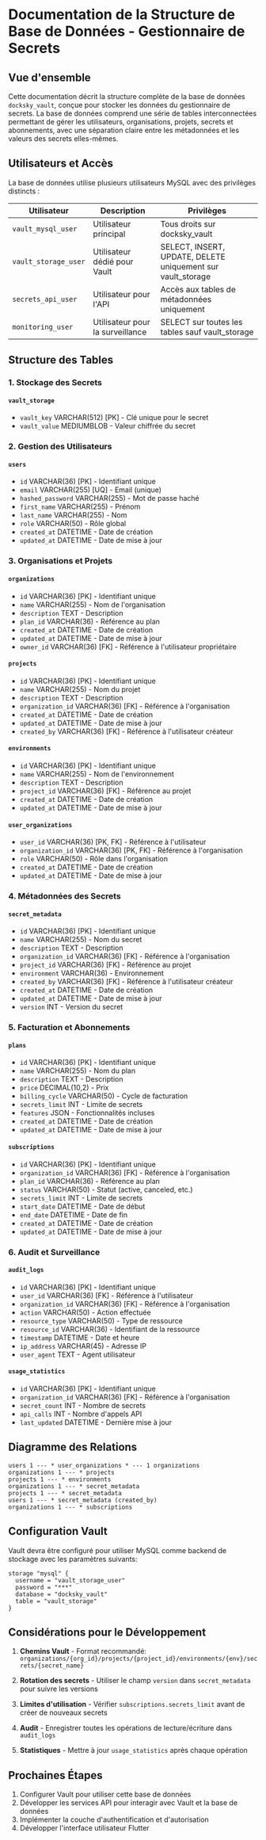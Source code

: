 # Documentation de la Structure de Base de Données - Gestionnaire de Secrets

## Vue d'ensemble

Cette documentation décrit la structure complète de la base de données `docksky_vault`, conçue pour stocker les données du gestionnaire de secrets. La base de données comprend une série de tables interconnectées permettant de gérer les utilisateurs, organisations, projets, secrets et abonnements, avec une séparation claire entre les métadonnées et les valeurs des secrets elles-mêmes.

## Utilisateurs et Accès

La base de données utilise plusieurs utilisateurs MySQL avec des privilèges distincts :

| Utilisateur | Description | Privilèges |
|-------------|-------------|-----------|
| `vault_mysql_user` | Utilisateur principal | Tous droits sur docksky_vault |
| `vault_storage_user` | Utilisateur dédié pour Vault | SELECT, INSERT, UPDATE, DELETE uniquement sur vault_storage |
| `secrets_api_user` | Utilisateur pour l'API | Accès aux tables de métadonnées uniquement |
| `monitoring_user` | Utilisateur pour la surveillance | SELECT sur toutes les tables sauf vault_storage |

## Structure des Tables

### 1. Stockage des Secrets

#### `vault_storage`
- `vault_key` VARCHAR(512) [PK] - Clé unique pour le secret
- `vault_value` MEDIUMBLOB - Valeur chiffrée du secret

### 2. Gestion des Utilisateurs

#### `users`
- `id` VARCHAR(36) [PK] - Identifiant unique
- `email` VARCHAR(255) [UQ] - Email (unique)
- `hashed_password` VARCHAR(255) - Mot de passe haché
- `first_name` VARCHAR(255) - Prénom
- `last_name` VARCHAR(255) - Nom
- `role` VARCHAR(50) - Rôle global
- `created_at` DATETIME - Date de création
- `updated_at` DATETIME - Date de mise à jour

### 3. Organisations et Projets

#### `organizations`
- `id` VARCHAR(36) [PK] - Identifiant unique
- `name` VARCHAR(255) - Nom de l'organisation
- `description` TEXT - Description
- `plan_id` VARCHAR(36) - Référence au plan
- `created_at` DATETIME - Date de création
- `updated_at` DATETIME - Date de mise à jour
- `owner_id` VARCHAR(36) [FK] - Référence à l'utilisateur propriétaire

#### `projects`
- `id` VARCHAR(36) [PK] - Identifiant unique
- `name` VARCHAR(255) - Nom du projet
- `description` TEXT - Description
- `organization_id` VARCHAR(36) [FK] - Référence à l'organisation
- `created_at` DATETIME - Date de création
- `updated_at` DATETIME - Date de mise à jour
- `created_by` VARCHAR(36) [FK] - Référence à l'utilisateur créateur

#### `environments`
- `id` VARCHAR(36) [PK] - Identifiant unique
- `name` VARCHAR(255) - Nom de l'environnement
- `description` TEXT - Description
- `project_id` VARCHAR(36) [FK] - Référence au projet
- `created_at` DATETIME - Date de création
- `updated_at` DATETIME - Date de mise à jour

#### `user_organizations`
- `user_id` VARCHAR(36) [PK, FK] - Référence à l'utilisateur
- `organization_id` VARCHAR(36) [PK, FK] - Référence à l'organisation
- `role` VARCHAR(50) - Rôle dans l'organisation
- `created_at` DATETIME - Date de création
- `updated_at` DATETIME - Date de mise à jour

### 4. Métadonnées des Secrets

#### `secret_metadata`
- `id` VARCHAR(36) [PK] - Identifiant unique
- `name` VARCHAR(255) - Nom du secret
- `description` TEXT - Description
- `organization_id` VARCHAR(36) [FK] - Référence à l'organisation
- `project_id` VARCHAR(36) [FK] - Référence au projet
- `environment` VARCHAR(36) - Environnement
- `created_by` VARCHAR(36) [FK] - Référence à l'utilisateur créateur
- `created_at` DATETIME - Date de création
- `updated_at` DATETIME - Date de mise à jour
- `version` INT - Version du secret

### 5. Facturation et Abonnements

#### `plans`
- `id` VARCHAR(36) [PK] - Identifiant unique
- `name` VARCHAR(255) - Nom du plan
- `description` TEXT - Description
- `price` DECIMAL(10,2) - Prix
- `billing_cycle` VARCHAR(50) - Cycle de facturation
- `secrets_limit` INT - Limite de secrets
- `features` JSON - Fonctionnalités incluses
- `created_at` DATETIME - Date de création
- `updated_at` DATETIME - Date de mise à jour

#### `subscriptions`
- `id` VARCHAR(36) [PK] - Identifiant unique
- `organization_id` VARCHAR(36) [FK] - Référence à l'organisation
- `plan_id` VARCHAR(36) - Référence au plan
- `status` VARCHAR(50) - Statut (active, canceled, etc.)
- `secrets_limit` INT - Limite de secrets
- `start_date` DATETIME - Date de début
- `end_date` DATETIME - Date de fin
- `created_at` DATETIME - Date de création
- `updated_at` DATETIME - Date de mise à jour

### 6. Audit et Surveillance

#### `audit_logs`
- `id` VARCHAR(36) [PK] - Identifiant unique
- `user_id` VARCHAR(36) [FK] - Référence à l'utilisateur
- `organization_id` VARCHAR(36) [FK] - Référence à l'organisation
- `action` VARCHAR(50) - Action effectuée
- `resource_type` VARCHAR(50) - Type de ressource
- `resource_id` VARCHAR(36) - Identifiant de la ressource
- `timestamp` DATETIME - Date et heure
- `ip_address` VARCHAR(45) - Adresse IP
- `user_agent` TEXT - Agent utilisateur

#### `usage_statistics`
- `id` VARCHAR(36) [PK] - Identifiant unique
- `organization_id` VARCHAR(36) [FK] - Référence à l'organisation
- `secret_count` INT - Nombre de secrets
- `api_calls` INT - Nombre d'appels API
- `last_updated` DATETIME - Dernière mise à jour

## Diagramme des Relations

```
users 1 --- * user_organizations * --- 1 organizations
organizations 1 --- * projects
projects 1 --- * environments
organizations 1 --- * secret_metadata
projects 1 --- * secret_metadata
users 1 --- * secret_metadata (created_by)
organizations 1 --- * subscriptions
```

## Configuration Vault

Vault devra être configuré pour utiliser MySQL comme backend de stockage avec les paramètres suivants:

```hcl
storage "mysql" {
  username = "vault_storage_user"
  password = "***"
  database = "docksky_vault"
  table = "vault_storage"
}
```

## Considérations pour le Développement

1. **Chemins Vault** - Format recommandé: 
   `organizations/{org_id}/projects/{project_id}/environments/{env}/secrets/{secret_name}`

2. **Rotation des secrets** - Utiliser le champ `version` dans `secret_metadata` pour suivre les versions

3. **Limites d'utilisation** - Vérifier `subscriptions.secrets_limit` avant de créer de nouveaux secrets

4. **Audit** - Enregistrer toutes les opérations de lecture/écriture dans `audit_logs`

5. **Statistiques** - Mettre à jour `usage_statistics` après chaque opération

## Prochaines Étapes

1. Configurer Vault pour utiliser cette base de données
2. Développer les services API pour interagir avec Vault et la base de données
3. Implémenter la couche d'authentification et d'autorisation
4. Développer l'interface utilisateur Flutter
